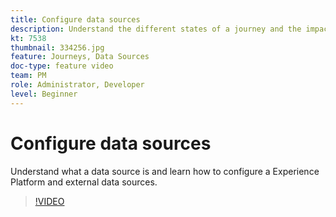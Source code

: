 ```yaml
---
title: Configure data sources
description: Understand the different states of a journey and the impact of publishing.
kt: 7538
thumbnail: 334256.jpg
feature: Journeys, Data Sources
doc-type: feature video
team: PM
role: Administrator, Developer
level: Beginner
---
```


# Configure data sources

Understand what a data source is and learn how to configure a Experience Platform and external data sources.

>[!VIDEO](https://video.tv.adobe.com/v/3334256?quality=12)
